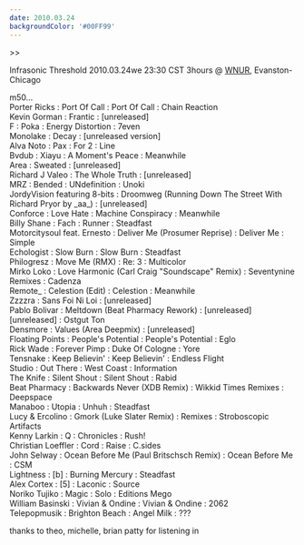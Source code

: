 ```yaml
---
date: 2010.03.24
backgroundColor: '#00FF99'
---
```


\>>

Infrasonic Threshold 2010.03.24we 23:30 CST 3hours @ [WNUR](http://www.wnur.org/), Evanston-Chicago  


m50...  
Porter Ricks : Port Of Call : Port Of Call : Chain Reaction  
Kevin Gorman : Frantic : \[unreleased\]  
F : Poka : Energy Distortion : 7even  
Monolake : Decay : \[unreleased version\]  
Alva Noto : Pax : For 2 : Line  
Bvdub : Xiayu : A Moment's Peace : Meanwhile  
Area : Sweated : \[unreleased\]  
Richard J Valeo : The Whole Truth : \[unreleased\]  
MRZ : Bended : UNdefinition : Unoki  
JordyVision featuring 8-bits : Droomweg (Running Down The Street With Richard Pryor by \_aa\_) : \[unreleased\]  
Conforce : Love Hate : Machine Conspiracy : Meanwhile  
Billy Shane : Fach : Runner : Steadfast  
Motorcitysoul feat. Ernesto : Deliver Me (Prosumer Reprise) : Deliver Me : Simple  
Echologist : Slow Burn : Slow Burn : Steadfast  
Philogresz : Move Me (RMX) : Re: 3 : Multicolor  
Mirko Loko : Love Harmonic (Carl Craig "Soundscape" Remix) : Seventynine Remixes : Cadenza  
Remote\_ : Celestion (Edit) : Celestion : Meanwhile  
Zzzzra : Sans Foi Ni Loi : \[unreleased\]  
Pablo Bolivar : Meltdown (Beat Pharmacy Rework) : \[unreleased\]  
\[unreleased\] : Ostgut Ton  
Densmore : Values (Area Deepmix) : \[unreleased\]  
Floating Points : People's Potential : People's Potential : Eglo  
Rick Wade : Forever Pimp : Duke Of Cologne : Yore  
Tensnake : Keep Believin' : Keep Believin' : Endless Flight  
Studio : Out There : West Coast : Information  
The Knife : Silent Shout : Silent Shout : Rabid  
Beat Pharmacy : Backwards Never (XDB Remix) : Wikkid Times Remixes : Deepspace  
Manaboo : Utopia : Unhuh : Steadfast  
Lucy & Ercolino : Gmork (Luke Slater Remix) : Remixes : Stroboscopic Artifacts  
Kenny Larkin : Q : Chronicles : Rush!  
Christian Loeffler : Cord : Raise : C.sides  
John Selway : Ocean Before Me (Paul Britschsch Remix) : Ocean Before Me : CSM  
Lightness : \[b\] : Burning Mercury : Steadfast  
Alex Cortex : \[5\] : Laconic : Source  
Noriko Tujiko : Magic : Solo : Editions Mego  
William Basinski : Vivian & Ondine : Vivian & Ondine : 2062  
Telepopmusik : Brighton Beach : Angel Milk : ???  

thanks to theo, michelle, brian patty for listening in